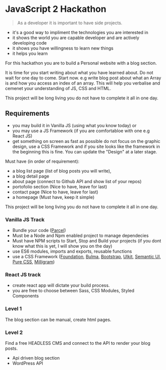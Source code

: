 # JavaScript 2 Hackathon

> As a developer it is important to have side projects.

- it's a good way to impliment the technologies you are interested in
- it shows the world you are capable developer and are actively developing code
- it shows you have willingness to learn new things
- it helps you learn

For this hackathon you are to build a Personal website with a blog section.

It is time for you start writing about what you have learned about. Do not wait for one day to come. Start now. e.g write blog post about what an Array is and how you access an index of an array. This will help you verbalise and cemenet your understanding of JS, CSS and HTML.

This project will be long living you do not have to complete it all in one day.

## Requirements

- you may build it in Vanilla JS (using what you know today) or 
- you may use a JS Framework (if you are comfortabloe with one e.g React JS)
- get something on screen as fast as possible do not focus on the graphic design, use a CSS Framework and if you site looks like the framework in the beginning this is fine. You can update the "Design" at a later stage. 

Must have (in order of requirement):

- a blog list page (list of blog posts you will write),
- a blog detail page 
- about page (connect to Github API and show list of your repos)
- portofolio section (Nice to have, leave for last)
- contact page (Nice to have, leave for last)
- a homepage (Must have, keep it simple)

This project will be long living you do not have to complete it all in one day.

### Vanilla JS Track
- Bundle your code ([Parcel](https://parceljs.org/))
- Must be a Node and Npm enabled project to manage dependecies
- Must have NPM scripts to Start, Stop and Build your projects (if you dont know what this is yet, I will show you on the day)
- use ES6 modules, imports and exports, reusable functions
- use a CSS Framework ([Foundation](https://get.foundation/), [Bulma](https://bulma.io/), [Bootstrap](https://getbootstrap.com/), [UIkit](https://getuikit.com/), [Semantic UI](https://semantic-ui.com/), [Pure CSS](https://purecss.io/), [Milligram](https://milligram.io/))

### React JS track

- create react app will dictate your build process.
- you are free to choose between Sass, CSS Modules, Styled Components

### Level 1

The blog section can be manual, create html pages.

### Level 2

Find a free HEADLESS CMS and connect to the API to render your blog posts.

- Api driven blog section
- WordPress API
